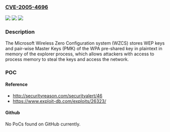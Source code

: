 ### [CVE-2005-4696](https://cve.mitre.org/cgi-bin/cvename.cgi?name=CVE-2005-4696)
![](https://img.shields.io/static/v1?label=Product&message=n%2Fa&color=blue)
![](https://img.shields.io/static/v1?label=Version&message=n%2Fa&color=blue)
![](https://img.shields.io/static/v1?label=Vulnerability&message=n%2Fa&color=brighgreen)

### Description

The Microsoft Wireless Zero Configuration system (WZCS) stores WEP keys and pair-wise Master Keys (PMK) of the WPA pre-shared key in plaintext in memory of the explorer process, which allows attackers with access to process memory to steal the keys and access the network.

### POC

#### Reference
- http://securityreason.com/securityalert/46
- https://www.exploit-db.com/exploits/26323/

#### Github
No PoCs found on GitHub currently.

